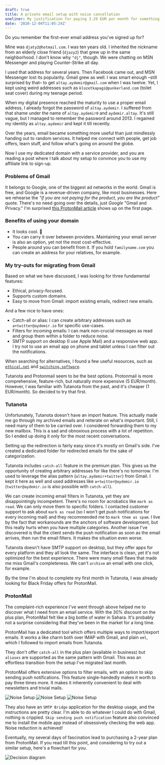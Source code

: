 ```yaml
---
draft: true
title: A private email setup with noise cancellation
oneliner: My justification for paying 3.29 EUR per month for something free.
date: '2020-12-04T11:05:24Z'
---
```


Do you remember the first-ever email address you've signed up for?

Mine was `djaty2@hotmail.com`. I was ten years old. I inherited the nickname from an elderly close friend (`djazy2`) that grew up in the same neighborhood. I don't know why `"dj"`, though. We were chatting on MSN Messenger and playing Counter-Strike all day.

I used that address for several years. Then Facebook came out, and MSN Messenger lost its popularity. Gmail grew as well. I was smart enough –still surprised by that– to get `altay.aydemir@gmail.com` when I was twelve. Yet, I kept using weird addresses such as `klozetkapagi@punkerland.com` (toilet seat cover) during my teenage period.

When my digital presence reached the maturity to use a proper email address, I already forgot the password of `altay.aydemir`. I suffered from that shame under the name of `altay.aydemir0` and `aydemir.altay`. It's still vague, but I managed to remember the password around 2013. I regained my identity as `altay.aydemir` and kept it till recently.

Over the years, email became something more useful than just mindlessly handing out to random services. It helped me connect with people, get job offers, learn stuff, and follow what's going on around the globe.

Now I use my dedicated domain with a service provider, and you are reading a post where I talk about my setup to convince you to use my affiliate link to sign-up.

### Problems of Gmail

It belongs to Google, one of the biggest ad networks in the world. Gmail is free, and Google is a revenue-driven company, like most businesses. Here we rehearse the _"if you are not paying for the product, you are the product"_ quote. There's no need going over the details, just _Google_ "Gmail and Privacy." I'm surprised [this ProtonMail article](https://protonmail.com/blog/google-privacy-problem/) shows up on the first page.

### Benefits of using your domain

- It looks cool. 🤡
- You can carry it over between providers. Maintaining your email server is also an option, yet not the most cost-effective.
- People around you can benefit from it. If you hold `familyname.com` you can create an address for your relatives, for example.

### My try-outs for migrating from Gmail

Based on what we have discussed, I was looking for three fundamental features:

- Ethical, privacy-focused.
- Supports custom domains.
- Easy to move from Gmail: import existing emails, redirect new emails.

And a few nice to have ones:

- Catch-all or alias: I can create arbitrary addresses such as `a+twitter@aydemir.io` for specific use-cases.
- Filters for incoming emails: I can mark non-crucial messages as read and group them within a folder to reduce noise.
- SMTP support on desktop (I use Apple Mail) and a responsive web app. I try not to use an email app on phone and tablet unless I can filter out the notifications.

When searching for alternatives, I found a few useful resources, such as [`ethical.net`](https://ethical.net/resources/?resource-category=email-services) and [`switching.software`](https://switching.software/replace/gmail/).

Tutanota and Protonmail seem to be the best options. Protonmail is more comprehensive, feature-rich, but naturally more expensive (5 EUR/month). However, I was familiar with Tutanota from the past, and it's cheaper (1 EUR/month). So decided to try that first.

### Tutanota

Unfortunately, Tutanota doesn't have an import feature. This actually made me go through my archived emails and reiterate on what's important. Still, I need many of them to be carried over. I considered forwarding them to my new mailbox. This is a sad and obnoxious process with a lot of repetition. So I ended up doing it only for the most recent conversations.

Setting up the redirection is fairly easy since it's mostly on Gmail's side. I've created a dedicated folder for redirected emails for the sake of categorization.

Tutanota includes `catch-all` feature in the premium plan. This gives us the opportunity of creating arbitrary addresses for like there's no tomorrow. I'm used to leverage the alias pattern (`altay.aydemir+twitter`) from Gmail. I kept it here as well and used addresses like `a+twitter@aydemir.io` (`twitter@aydemir.io` is also possible with `catch-all`).

We can create incoming email filters in Tutanota, yet they are disappointingly incompetent. There's no room for acrobatics like `mark as read`. We can only move them to specific folders. I contacted customer support to ask about `mark as read` (so I won't get push notifications for every incoming mail) and they recommended me to `mark them as spam`. I live by the fact that workarounds are the anchors of software development, but this really hurts when you have multiple categories. Another issue I've discovered is that the client sends the push notification as soon as the email arrives, then run the email filters. It makes the situation even worse.

Tutanota doesn't have SMTP support on desktop, but they offer apps for every platform and they all look the same. The interface is clean, yet it's not optimized for the best experience. There were many small flaws that made me miss Gmail's completeness. We can't `archive` an email with one click, for example.

By the time I'm about to complete my first month in Tutanota, I was already looking for Black Friday offers for ProtonMail.

### ProtonMail

The complaint-rich experience I've went through above helped me to discover what I need from an email service. With the 30% discount on the plus plan, ProtonMail felt like a big bottle of water in Sahara. It's probably not a surprise considering that they've been in the market for a long time.

ProtonMail has a dedicated tool which offers multiple ways to import/export emails. It works a like charm both over IMAP with Gmail, and plain `eml`, which I followed to import emails from Tutanota.

They don't offer `catch-all` in the plus plan (available in business) but `aliases` are supported as the same pattern with Gmail. This was an effortless transition from the setup I've migrated last month.

ProtonMail offers extensive options to filter emails, with an option to skip sending push notifications. This feature single-handedly makes it worth to pay three times more. It makes it inherently convenient to deal with newsletters and trivial mails.

![Noise Setup](/images/blog/email/setup-1.png)
![Noise Setup](/images/blog/email/setup-2.png)
![Noise Setup](/images/blog/email/setup-3.png)

They also have an `SMTP Bridge` application for the desktop usage, and the instructions are pretty clear. I'm able to do whatever I could do with Gmail, nothing is crippled. `Skip sending push notification` feature also convinced me to install the mobile app instead of obsessively checking the web app. Noise reduction is achieved!

Eventually, my several days of fascination lead to purchasing a 2-year plan from ProtonMail. If you read till this point, and considering to try out a similar setup, here's a flowchart for you.

![Decision diagram](/images/blog/email/decision-diagram.jpg)
